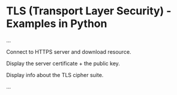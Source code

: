 # TLS (Transport Layer Security) - Examples in Python

...

Connect to HTTPS server and download resource.

Display the server certificate + the public key.

Display info about the TLS cipher suite.

...